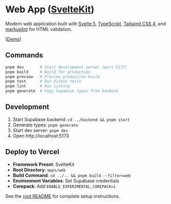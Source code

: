# Web App ([SvelteKit](https://svelte.dev/docs/kit/))

Modern web application built with [Svelte 5](https://svelte.dev/), [TypeScript](https://www.typescriptlang.org/), [Tailwind CSS 4](https://tailwindcss.com/), and [markuplint](https://markuplint.dev/) for HTML validation.

[[Demo](https://webapp-template.usagizmo.com/)]

## Commands

```bash
pnpm dev       # Start development server (port 5173)
pnpm build     # Build for production
pnpm preview   # Preview production build
pnpm test      # Run Vitest tests
pnpm lint      # Run linting
pnpm generate  # Copy Supabase types from backend
```

## Development

1. Start Supabase backend: `cd ../backend && pnpm start`
2. Generate types: `pnpm generate`
3. Start dev server: `pnpm dev`
4. Open http://localhost:5173

## Deploy to Vercel

- **Framework Preset**: SvelteKit
- **Root Directory**: `apps/web`
- **Build Command**: `cd ../.. && pnpm build --filter=web`
- **Environment Variables**: Set Supabase credentials
- **Corepack**: Add `ENABLE_EXPERIMENTAL_COREPACK=1`

See the [root README](../../README.md) for complete setup instructions.
